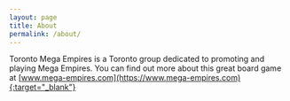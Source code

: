 ```yaml
---
layout: page
title: About
permalink: /about/
---
```


Toronto Mega Empires is a Toronto group dedicated to promoting and playing Mega Empires. You can find out more about this great board game at [www.mega-empires.com](https://www.mega-empires.com){:target="_blank"}
